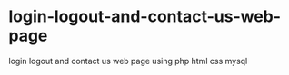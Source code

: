 # login-logout-and-contact-us-web-page
login logout and contact us web page using php html css mysql

